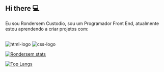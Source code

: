 ## Hi there :computer:

Eu sou Rondersem Custodio, sou um Programador Front End, atualmente estou aprendendo a criar projetos com:
<br>
<br>

<img src="https://img.shields.io/badge/HTML-239120?style=for-the-badge&logo=html5&logoColor=white" alt="html-logo" />
<img src="https://img.shields.io/badge/CSS-239120?&style=for-the-badge&logo=css3&logoColor=white" alt="css-logo" />

[![Rondersem stats](https://github-readme-stats.vercel.app/api?username=rondersem)](https://github.com/anuraghazra/github-readme-stats)

[![Top Langs](https://github-readme-stats.vercel.app/api/top-langs/?username=rondersem)](https://github.com/anuraghazra/github-readme-stats)
